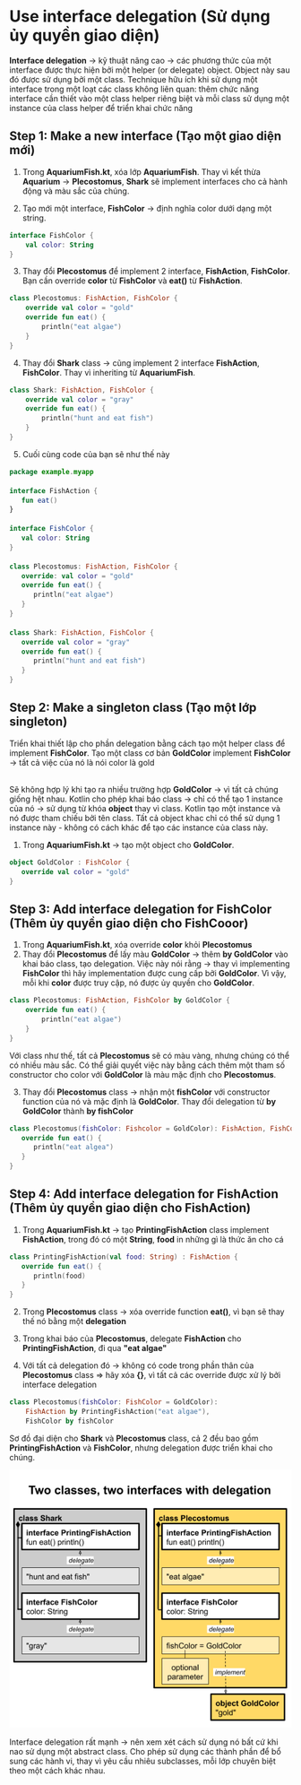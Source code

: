 # Use interface delegation (Sử dụng ủy quyền giao diện)

**Interface delegation** -> kỹ thuật nâng cao -> các phương thức của một interface được thực hiện bởi một helper (or delegate) object. Object này sau đó được sử dụng bởi một class. Technique hữu ích khi sử dụng một interface trong một loạt các class không liên quan: thêm chức năng interface cần thiết vào một class helper riêng biệt và mỗi class sử dụng một instance của class helper để triển khai chức năng

## Step 1: Make a new interface (Tạo một giao diện mới)

1. Trong **AquariumFish.kt**, xóa lớp **AquariumFish**. Thay vì kết thừa **Aquarium** -> **Plecostomus**, **Shark** sẽ implement interfaces cho cả hành động và màu sắc của chúng.

2. Tạo mới một interface, **FishColor** -> định nghĩa color dưới dạng một string.

```kotlin
interface FishColor {
    val color: String
}
```

3. Thay đổi **Plecostomus** để implement 2 interface, **FishAction**, **FishColor**. Bạn cần override **color** từ **FishColor** và **eat()** từ **FishAction**.

```kotlin
class Plecostomus: FishAction, FishColor {
    override val color = "gold"
    override fun eat() {
        println("eat algae")
    }
}
```

4. Thay đổi **Shark** class -> cũng implement 2 interface **FishAction**, **FishColor**. Thay vì inheriting từ **AquariumFish**.

```kotlin
class Shark: FishAction, FishColor {
    override val color = "gray"
    override fun eat() {
        println("hunt and eat fish")
    }
}
```

5. Cuối cùng code của bạn sẽ như thế này


```kotlin
package example.myapp

interface FishAction {
   fun eat()
}

interface FishColor {
   val color: String
}

class Plecostomus: FishAction, FishColor {
   override: val color = "gold"
   override fun eat() {
      println("eat algae")
   }
}

class Shark: FishAction, FishColor {
   override val color = "gray"
   override fun eat() {
      println("hunt and eat fish")
   }
}
```

## Step 2: Make a singleton class (Tạo một lớp singleton)

Triển khai thiết lập cho phần delegation bằng cách tạo một helper class để implement **FishColor**. 
Tạo một class cơ bản **GoldColor** implement **FishColor** -> tất cả việc của nó là nói color là gold<br/><br/>

Sẽ không hợp lý khi tạo ra nhiều trường hợp **GoldColor** -> vì tất cả chúng giống hệt nhau. Kotlin cho phép khai báo class -> chỉ có thể tạo 1 instance của nó -> sử dụng từ khóa **object** thay vì class. Kotlin tạo một instance và nó được tham chiếu bởi tên class. Tất cả  object khac chỉ có thể sử dụng 1 instance này - không có cách khác để tạo các instance của class này. 

1. Trong **AquariumFish.kt** -> tạo một object cho **GoldColor**.

```kotlin
object GoldColor : FishColor {
   override val color = "gold"
}
```

## Step 3: Add interface delegation for FishColor (Thêm ủy quyền giao diện cho FishCooor)

1. Trong **AquariumFish.kt**, xóa override **color** khỏi **Plecostomus**
2. Thay đổi **Plecostomus** để lấy màu **GoldColor** -> thêm **by GoldColor** vào khai báo class, tạo delegation. Việc này nói rằng -> thay vì implementing **FishColor** thì hãy implementation được cung cấp bởi **GoldColor**. Vì vậy, mỗi khi **color** được truy cập, nó được ủy quyền cho **GoldColor**.

```kotlin
class Plecostomus: FishAction, FishColor by GoldColor {
    override fun eat() {
        println("eat algae")
    }
}
```

Với class như thế, tất cả **Plecostomus** sẽ có màu vàng, nhưng chúng có thể có nhiều màu sắc. Có thể giải quyết việc này bằng cách thêm một tham số constructor cho color với **GoldColor** là màu mặc định cho **Plecostomus**.

3. Thay đổi **Plecostomus** class -> nhận một **fishColor** với constructor function của nó và mặc định là **GoldColor**. Thay đổi delegation từ **by GoldColor** thành **by fishColor**

```kotlin
class Plecostomus(fishColor: Fishcolor = GoldColor): FishAction, FishColor by fishColor {
   override fun eat() {
      println("eat algea")
   }
}
```

## Step 4: Add interface delegation for FishAction (Thêm ủy quyền giao diện cho FishAction)

1. Trong **AquariumFish.kt** -> tạo **PrintingFishAction** class implement **FishAction**, trong đó có một **String**, **food** in những gì là thức ăn cho cá 

```kotlin
class PrintingFishAction(val food: String) : FishAction {
   override fun eat() {
      println(food)
   }
}
```

2. Trong **Plecostomus** class -> xóa override function **eat()**, vì bạn sẽ thay thế nó bằng một **delegation**

3. Trong khai báo của **Plecostomus**, delegate **FishAction** cho **PrintingFishAction**, đi qua **"eat algae"**

4. Với tất cả delegation đó -> không có code trong phần thân của **Plecostomus** class => hãy xóa **{}**, vì tất cả các override được xử lý bởi interface delegation

```kotlin
class Plecostomus(fishColor: FishColor = GoldColor):
    FishAction by PrintingFishAction("eat algae"),
    FishColor by fishColor
```

Sơ đồ đại diện cho **Shark** và **Plecostomus** class, cả 2 đều bao gồm **PrintingFishAction** và **FishColor**, nhưng delegation được triển khai cho chúng.

<p style="text-align:center">
   <img src="https://github.com/KLD-VN/Learn-Kotlin/blob/main/3_object_oriented_programming/Gallery/4/two_classes_two_interfaces_with_delegation.png" />
</p>

Interface delegation rất mạnh -> nên xem xét cách sử dụng nó bất cứ khi nao sử dụng một abstract class. Cho phép sử dụng các thành phần để bổ sung các hành vi, thay vì yêu cầu nhiêu subclasses, mỗi lớp chuyên biệt theo một cách khác nhau.